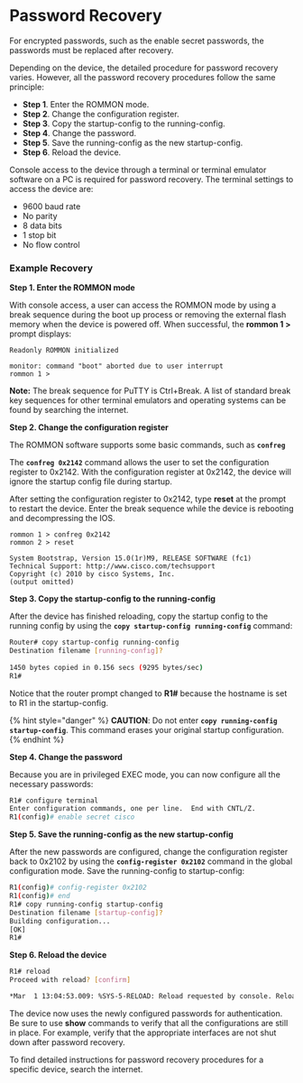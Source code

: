 # Password Recovery

For encrypted passwords, such as the enable secret passwords, the passwords must be replaced after recovery.&#x20;

Depending on the device, the detailed procedure for password recovery varies. However, all the password recovery procedures follow the same principle:

* **Step 1**. Enter the ROMMON mode.
* **Step 2**. Change the configuration register.
* **Step 3**. Copy the startup-config to the running-config.
* **Step 4**. Change the password.
* **Step 5**. Save the running-config as the new startup-config.
* **Step 6**. Reload the device.



Console access to the device through a terminal or terminal emulator software on a PC is required for password recovery. The terminal settings to access the device are:

* 9600 baud rate
* No parity
* 8 data bits
* 1 stop bit
* No flow control



### Example Recovery

**Step 1. Enter the ROMMON mode**

With console access, a user can access the ROMMON mode by using a break sequence during the boot up process or removing the external flash memory when the device is powered off. When successful, the **rommon 1 >** prompt displays:

```
Readonly ROMMON initialized
 
monitor: command "boot" aborted due to user interrupt
rommon 1 > 
```

**Note:** The break sequence for PuTTY is Ctrl+Break. A list of standard break key sequences for other terminal emulators and operating systems can be found by searching the internet.



**Step 2. Change the configuration register**

The ROMMON software supports some basic commands, such as **`confreg`**

The **`confreg 0x2142`** command allows the user to set the configuration register to 0x2142. With the configuration register at 0x2142, the device will ignore the startup config file during startup.&#x20;

After setting the configuration register to 0x2142, type **reset** at the prompt to restart the device. Enter the break sequence while the device is rebooting and decompressing the IOS.

```
rommon 1 > confreg 0x2142
rommon 2 > reset
 
System Bootstrap, Version 15.0(1r)M9, RELEASE SOFTWARE (fc1)
Technical Support: http://www.cisco.com/techsupport
Copyright (c) 2010 by cisco Systems, Inc.
(output omitted)
```



**Step 3. Copy the startup-config to the running-config**

After the device has finished reloading, copy the startup config to the running config by using the **`copy startup-config running-config`** command:

```bash
Router# copy startup-config running-config
Destination filename [running-config]?
 
1450 bytes copied in 0.156 secs (9295 bytes/sec)
R1#
```

Notice that the router prompt changed to **R1#** because the hostname is set to R1 in the startup-config.

{% hint style="danger" %}
**CAUTION**: Do not enter **`copy running-config startup-config`**. This command erases your original startup configuration.
{% endhint %}



**Step 4. Change the password**

Because you are in privileged EXEC mode, you can now configure all the necessary passwords:

```bash
R1# configure terminal
Enter configuration commands, one per line.  End with CNTL/Z.
R1(config)# enable secret cisco
```



**Step 5. Save the running-config as the new startup-config**

After the new passwords are configured, change the configuration register back to 0x2102 by using the **`config-register 0x2102`** command in the global configuration mode. Save the running-config to startup-config:

```bash
R1(config)# config-register 0x2102
R1(config)# end
R1# copy running-config startup-config
Destination filename [startup-config]?
Building configuration...
[OK]
R1#
```



**Step 6. Reload the device**

```bash
R1# reload
Proceed with reload? [confirm]

*Mar  1 13:04:53.009: %SYS-5-RELOAD: Reload requested by console. Reload Reason: Reload Command.
```

The device now uses the newly configured passwords for authentication. Be sure to use **show** commands to verify that all the configurations are still in place. For example, verify that the appropriate interfaces are not shut down after password recovery.

To find detailed instructions for password recovery procedures for a specific device, search the internet.

